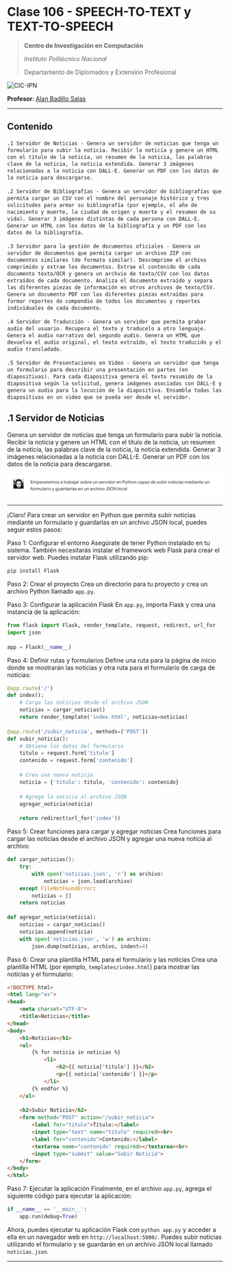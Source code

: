 # Clase 106 - SPEECH-TO-TEXT y TEXT-TO-SPEECH

> **Centro de Investigación en Computación**
>
> *Instituto Politécnico Nacional*
>
> Departamento de Diplomados y Extensión Profesional
>

![CIC-IPN](https://www.cic.ipn.mx/images/logos/logositiocicletras.png)

**Profesor**: [Alan Badillo Salas](alan@nomadacode.com)

---

## Contenido

    .1 Servidor de Noticias - Genera un servidor de noticias que tenga un formulario para subir la noticia. Recibir la noticia y genere un HTML con el título de la noticia, un resumen de la noticia, las palabras clave de la noticia, la noticia extendida. Generar 3 imágenes relacionadas a la noticia con DALL-E. Generar un PDF con los datos de la noticia para descargarse.

    .2 Servidor de Bibliografías - Genera un servidor de bibliografías que permita cargar un CSV con el nombre del personaje histórico y tres solicitudes para armar su bibliografía (por ejemplo, el año de nacimiento y muerte, la ciudad de origen y muerte y el resumen de su vida). Generar 3 imágenes distintas de cada persona con DALL-E. Generar un HTML con los datos de la bibliografía y un PDF con los datos de la bibliografía.

    .3 Servidor para la gestión de documentos oficiales - Genera un servidor de documentos que permita cargar un archivo ZIP con documentos similares (de formato similar). Descomprime el archivo comprimido y extrae los documentos. Extrae el contenido de cada documento texto/OCR y genera un archvio de texto/CSV con los datos extraídos de cada documento. Analiza el documento extraído y separa las diferentes piezas de información en otros archivos de texto/CSV. Genera un documento PDF con las diferentes piezas extraídas para formar reportes de compendio de todos los documentos y reportes individuales de cada documento.

    .4 Servidor de Traducción - Genera un servidor que permita grabar audio del usuario. Recupera el texto y traducelo a otro lenguaje. Genera el audio narrativo del segundo audio. Genera un HTML que devuelva el audio original, el texto extraído, el texto traducido y el audio transladado.

    .5 Servidor de Presentaciones en Video - Genera un servidor que tenga un formulario para describir una presentación en partes (en diapositivas). Para cada diapositiva genera el texto resumido de la diapositiva según la solicitud, genera imágenes asociadas con DALL-E y genera un audio para la locución de la diapositiva. Ensambla todas las diapositivas en un video que se pueda ver desde el servidor.

## .1 Servidor de Noticias

Genera un servidor de noticias que tenga un formulario para subir la noticia. Recibir la noticia y genere un HTML con el título de la noticia, un resumen de la noticia, las palabras clave de la noticia, la noticia extendida. Generar 3 imágenes relacionadas a la noticia con DALL-E. Generar un PDF con los datos de la noticia para descargarse.

![1.1](<Captura de pantalla 2023-09-08 a la(s) 13.48.55.png>)

---

¡Claro! Para crear un servidor en Python que permita subir noticias mediante un formulario y guardarlas en un archivo JSON local, puedes seguir estos pasos:

Paso 1: Configurar el entorno
Asegúrate de tener Python instalado en tu sistema. También necesitarás instalar el framework web Flask para crear el servidor web. Puedes instalar Flask utilizando pip:

```bash
pip install Flask
```

Paso 2: Crear el proyecto
Crea un directorio para tu proyecto y crea un archivo Python llamado `app.py`.

Paso 3: Configurar la aplicación Flask
En `app.py`, importa Flask y crea una instancia de la aplicación:

```python
from flask import Flask, render_template, request, redirect, url_for
import json

app = Flask(__name__)
```

Paso 4: Definir rutas y formularios
Define una ruta para la página de inicio donde se mostrarán las noticias y otra ruta para el formulario de carga de noticias:

```python
@app.route('/')
def index():
    # Carga las noticias desde el archivo JSON
    noticias = cargar_noticias()
    return render_template('index.html', noticias=noticias)

@app.route('/subir_noticia', methods=['POST'])
def subir_noticia():
    # Obtiene los datos del formulario
    titulo = request.form['titulo']
    contenido = request.form['contenido']

    # Crea una nueva noticia
    noticia = {'titulo': titulo, 'contenido': contenido}

    # Agrega la noticia al archivo JSON
    agregar_noticia(noticia)

    return redirect(url_for('index'))
```

Paso 5: Crear funciones para cargar y agregar noticias
Crea funciones para cargar las noticias desde el archivo JSON y agregar una nueva noticia al archivo:

```python
def cargar_noticias():
    try:
        with open('noticias.json', 'r') as archivo:
            noticias = json.load(archivo)
    except FileNotFoundError:
        noticias = []
    return noticias

def agregar_noticia(noticia):
    noticias = cargar_noticias()
    noticias.append(noticia)
    with open('noticias.json', 'w') as archivo:
        json.dump(noticias, archivo, indent=4)
```

Paso 6: Crear una plantilla HTML para el formulario y las noticias
Crea una plantilla HTML (por ejemplo, `templates/index.html`) para mostrar las noticias y el formulario:

```html
<!DOCTYPE html>
<html lang="es">
<head>
    <meta charset="UTF-8">
    <title>Noticias</title>
</head>
<body>
    <h1>Noticias</h1>
    <ul>
        {% for noticia in noticias %}
            <li>
                <h2>{{ noticia['titulo'] }}</h2>
                <p>{{ noticia['contenido'] }}</p>
            </li>
        {% endfor %}
    </ul>
    
    <h2>Subir Noticia</h2>
    <form method="POST" action="/subir_noticia">
        <label for="titulo">Título:</label>
        <input type="text" name="titulo" required><br>
        <label for="contenido">Contenido:</label>
        <textarea name="contenido" required></textarea><br>
        <input type="submit" value="Subir Noticia">
    </form>
</body>
</html>
```

Paso 7: Ejecutar la aplicación
Finalmente, en el archivo `app.py`, agrega el siguiente código para ejecutar la aplicación:

```python
if __name__ == '__main__':
    app.run(debug=True)
```

Ahora, puedes ejecutar tu aplicación Flask con `python app.py` y acceder a ella en un navegador web en `http://localhost:5000/`. Puedes subir noticias utilizando el formulario y se guardarán en un archivo JSON local llamado `noticias.json`.

---